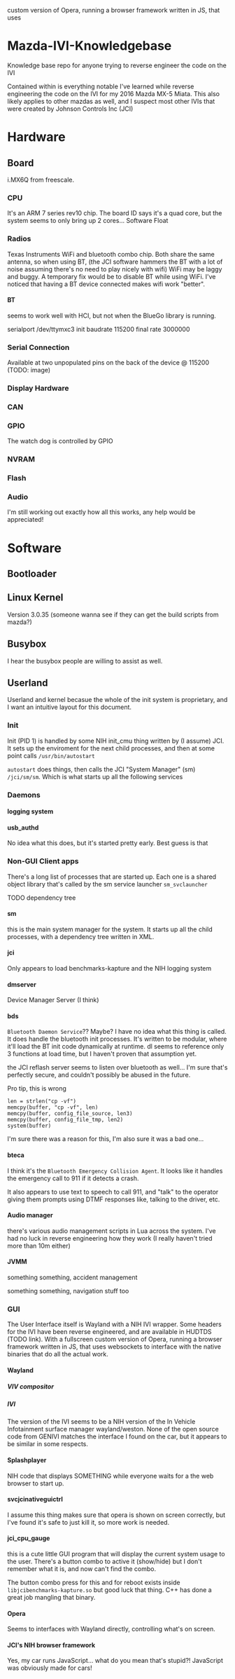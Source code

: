 custom version of Opera, running a browser framework written in JS, that uses
# Mazda-IVI-Knowledgebase
Knowledge base repo for anyone trying to reverse engineer the code on the IVI

Contained within is everything notable I've learned while reverse engineering
the code on the IVI for my 2016 Mazda MX-5 Miata. This also likely applies to
other mazdas as well, and I suspect most other IVIs that were created by
Johnson Controls Inc (JCI)

# Hardware

## Board
i.MX6Q from freescale.

### CPU
It's an ARM 7 series rev10 chip. The board ID says it's a quad core, but the
system seems to only bring up 2 cores...
Software Float

### Radios
Texas Instruments WiFi and bluetooth combo chip. Both share the same antenna,
so when using BT, (the JCI software hammers the BT with a lot of noise assuming
there's no need to play nicely with wifi) WiFi may be laggy and buggy. A
temporary fix would be to disable BT while using WiFi. I've noticed that having
a BT device connected makes wifi work "better".

#### BT
seems to work well with HCI, but not when the BlueGo library is running.

serialport /dev/ttymxc3 init baudrate 115200 final rate 3000000

### Serial Connection
Available at two unpopulated pins on the back of the device @ 115200
(TODO: image)

### Display Hardware

### CAN


### GPIO
The watch dog is controlled by GPIO

### NVRAM


### Flash


### Audio
I'm still working out exactly how all this works, any help would be appreciated!


# Software

## Bootloader

## Linux Kernel
Version 3.0.35 (someone wanna see if they can get the build scripts from mazda?)

## Busybox
I hear the busybox people are willing to assist as well.

## Userland
Userland and kernel becasue the whole of the init system is proprietary, and I
want an intuitive layout for this document.

### Init
Init (PID 1) is handled by some NIH init_cmu thing written by (I assume) JCI.
It sets up the enviroment for the next child processes, and then at some point
calls `/usr/bin/autostart`

`autostart` does things, then calls the JCI "System Manager" (sm) `/jci/sm/sm`.
Which is what starts up all the following services

### Daemons
#### logging system

#### usb_authd
No idea what this does, but it's started pretty early. Best guess is that

### Non-GUI Client apps
There's a long list of processes that are started up. Each one is a shared
object library that's called by the sm service launcher `sm_svclauncher`

TODO dependency tree

#### sm
this is the main system manager for the system. It starts up all the child
processes, with a dependency tree written in XML.

#### jci
Only appears to load benchmarks-kapture and the NIH logging system

#### dmserver
Device Manager Server (I think)


#### bds
`Bluetooth Daemon Service`?? Maybe? I have no idea what this thing is called.
It does handle the bluetooth init processes. It's written to be modular, where
it'll load the BT init code dynamically at runtime. dl seems to reference only 3
functions at load time, but I haven't proven that assumption yet.

the JCI reflash server seems to listen over bluetooth as well... I'm sure that's
perfectly secure, and couldn't possibly be abused in the future.

Pro tip, this is wrong
```
len = strlen("cp -vf")
memcpy(buffer, "cp -vf", len)
memcpy(buffer, config_file_source, len3)
memcpy(buffer, config_file_tmp, len2)
system(buffer)
```
I'm sure there was a reason for this, I'm also sure it was a bad one...

#### bteca
I think it's the `Bluetooth Emergency Collision Agent`. It looks like it handles
the emergency call to 911 if it detects a crash.

It also appears to use text to speech to call 911, and "talk" to the operator
giving them prompts using DTMF responses like, talking to the driver, etc.

#### Audio manager
there's various audio management scripts in Lua across the system. I've had no
luck in reverse engineering how they work (I really haven't tried more than 10m
either)

#### JVMM
something something, accident management

something something, navigation stuff too

### GUI
The User Interface itself is Wayland with a NIH IVI wrapper. Some headers for
the IVI have been reverse engineered, and are available in HUDTDS (TODO link).
With a fullscreen custom version of Opera, running a browser framework written
in JS, that uses websockets to interface with the native binaries that do all
the actual work.

#### Wayland
##### VIV compositor
##### IVI
The version of the IVI seems to be a NIH version of the In Vehicle Infotainment
surface manager wayland/weston. None of the open source code from GENIVI matches
the interface I found on the car, but it appears to be similar in some respects.

#### Splashplayer
NIH code that displays SOMETHING while everyone waits for a the web browser to
start up.

#### svcjcinativeguictrl
I assume this thing makes sure that opera is shown on screen correctly, but I've
found it's safe to just kill it, so more work is needed.

#### jci_cpu_gauge
this is a cute little GUI program that will display the current system usage to
the user. There's a button combo to active it (show/hide) but I don't remember
what it is, and now can't find the combo.

The button combo press for this and for reboot exists inside
`libjcibenchmarks-kapture.so` but good luck that thing. C++ has done a great job
mangling that binary.

#### Opera
Seems to interfaces with Wayland directly, controlling what's on screen.

#### JCI's NIH browser framework
Yes, my car runs JavaScript... what do you mean that's stupid?! JavaScript was
obviously made for cars!

